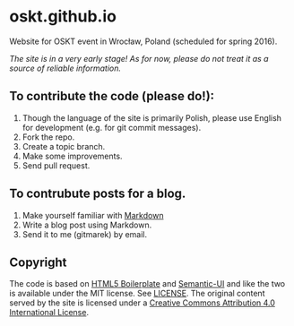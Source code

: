 # oskt.github.io
Website for OSKT event in Wrocław, Poland  (scheduled for spring 2016).

*The site is in a very early stage! As for now, please do not treat it as a source of reliable information.*

## To contribute the code (please do!):

1. Though the language of the site is primarily Polish, please use English for development (e.g. for git commit messages).
2. Fork the repo.
3. Create a topic branch.
4. Make some improvements.
5. Send pull request.

## To contrubute posts for a blog.

1. Make yourself familiar with [Markdown](https://guides.github.com/features/mastering-markdown/)
2. Write a blog post using Markdown.
3. Send it to me (gitmarek) by email.

## Copyright
The code is based on [HTML5 Boilerplate](https://github.com/h5bp/html5-boilerplate) and
[Semantic-UI](https://github.com/semantic-org/semantic-ui/) and like the two is available
under the MIT license. See [LICENSE](./LICENSE). The original content served by the site
is licensed under a [Creative Commons Attribution 4.0 International License](https://creativecommons.org/licenses/by/4.0/).
